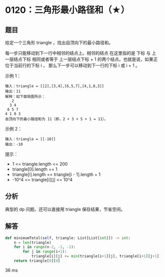 # 0120：三角形最小路径和（★）


## 题目

给定一个三角形 triangle ，找出自顶向下的最小路径和。

每一步只能移动到下一行中相邻的结点上。相邻的结点 在这里指的是 下标 与 上一层结点下标
 相同或者等于 上一层结点下标 + 1 的两个结点。也就是说，如果正位于当前行的下标 i ，
 那么下一步可以移动到下一行的下标 i 或 i + 1 。

示例 1：

    输入：triangle = [[2],[3,4],[6,5,7],[4,1,8,3]]
    输出：11
    解释：如下面简图所示：
       2
      3 4
     6 5 7
    4 1 8 3
    自顶向下的最小路径和为 11（即，2 + 3 + 5 + 1 = 11）。

示例 2：

    输入：triangle = [[-10]]
    输出：-10
 

提示：
- 1 <= triangle.length <= 200
- triangle[0].length == 1
- triangle[i].length == triangle[i - 1].length + 1
- -10^4 <= triangle[i][j] <= 10^4

## 分析

典型的 dp 问题。还可以直接用 triangle 保存结果，节省空间。

## 解答

```python
def minimumTotal(self, triangle: List[List[int]]) -> int:
    n = len(triangle)
    for i in range(n-2, -1, -1):
        for j in range(i+1):
            triangle[i][j] += min(triangle[i+1][j], triangle[i+1][j+1])
    return triangle[0][0]
```
36 ms

